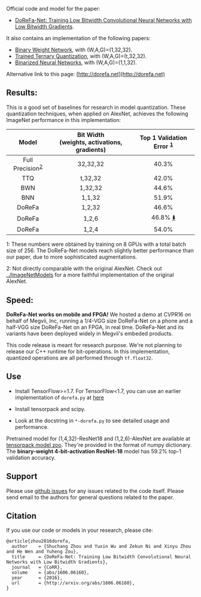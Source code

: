 Official code and model for the paper:

+ [DoReFa-Net: Training Low Bitwidth Convolutional Neural Networks with Low Bitwidth Gradients](http://arxiv.org/abs/1606.06160).

It also contains an implementation of the following papers:
+ [Binary Weight Network](https://arxiv.org/abs/1511.00363), with (W,A,G)=(1,32,32).
+ [Trained Ternary Quantization](https://arxiv.org/abs/1612.01064), with (W,A,G)=(t,32,32).
+ [Binarized Neural Networks](https://arxiv.org/abs/1602.02830), with (W,A,G)=(1,1,32).

Alternative link to this page: [http://dorefa.net](http://dorefa.net)

## Results:
This is a good set of baselines for research in model quantization.
These quantization techniques, when applied on AlexNet, achieves the following ImageNet performance in this implementation:

| Model                              | Bit Width <br/> (weights, activations, gradients) | Top 1 Validation Error <sup>[1](#ft1)</sup>                                   |
|:----------------------------------:|:-------------------------------------------------:|:-----------------------------------------------------------------------------:|
| Full Precision<sup>[2](#ft2)</sup> | 32,32,32                                          | 40.3%                                                                         |
| TTQ                                | t,32,32                                           | 42.0%                                                                         |
| BWN                                | 1,32,32                                           | 44.6%                                                                         |
| BNN                                | 1,1,32                                            | 51.9%                                                                         |
| DoReFa                             | 1,2,32                                            | 46.6%                                                                         |
| DoReFa                             | 1,2,6                                             | 46.8% [:arrow_down:](http://models.tensorpack.com/DoReFa-Net/alexnet-126.npz) |
| DoReFa                             | 1,2,4                                             | 54.0%                                                                         |

 <a id="ft1">1</a>: These numbers were obtained by training on 8 GPUs with a total batch size of 256.
The DoReFa-Net models reach slightly better performance than our paper, due to
more sophisticated augmentations.

 <a id="ft2">2</a>: Not directly comparable with the original AlexNet. Check out
 [../ImageNetModels](../ImageNetModels) for a more faithful implementation of the original AlexNet.

## Speed:
__DoReFa-Net works on mobile and FPGA!__
We hosted a demo at CVPR16 on behalf of Megvii, Inc, running a 1/4-VGG size DoReFa-Net on a phone and a half-VGG size DoReFa-Net on an FPGA, in real time.
DoReFa-Net and its variants have been deployed widely in Megvii's embeded products.

This code release is meant for research purpose. We're not planning to release our C++ runtime for bit-operations.
In this implementation, quantized operations are all performed through `tf.float32`.

## Use

+ Install TensorFlow>=1.7. For TensorFlow<1.7, you can use an earlier implementation of `dorefa.py` at [here](https://github.com/tensorpack/tensorpack/blob/58529de18e9bdad1bab31aed9c397a8f340e7f94/examples/DoReFa-Net/dorefa.py)

+ Install tensorpack and scipy.

+ Look at the docstring in `*-dorefa.py` to see detailed usage and performance.

Pretrained model for (1,4,32)-ResNet18 and (1,2,6)-AlexNet are available at
[tensorpack model zoo](http://models.tensorpack.com/DoReFa-Net/).
They're provided in the format of numpy dictionary.
The __binary-weight 4-bit-activation ResNet-18__ model has 59.2% top-1 validation accuracy.


## Support

Please use [github issues](https://github.com/tensorpack/tensorpack/issues) for any issues related to the code itself.
Please send email to the authors for general questions related to the paper.

## Citation

If you use our code or models in your research, please cite:
```
@article{zhou2016dorefa,
  author    = {Shuchang Zhou and Yuxin Wu and Zekun Ni and Xinyu Zhou and He Wen and Yuheng Zou},
  title     = {DoReFa-Net: Training Low Bitwidth Convolutional Neural Networks with Low Bitwidth Gradients},
  journal   = {CoRR},
  volume    = {abs/1606.06160},
  year      = {2016},
  url       = {http://arxiv.org/abs/1606.06160},
}
```
